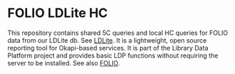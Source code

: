 # FOLIO LDLite HC
This repository contains shared 5C queries and local HC queries for FOLIO data from our LDLite db.
See [LDLite](https://github.com/library-data-platform/ldlite). It is a lightweight, open source reporting tool for Okapi-based services. It is part of the Library Data Platform project and provides basic LDP functions without requiring the server to be installed.
See also [FOLIO](https://github.com/folio-org). 

